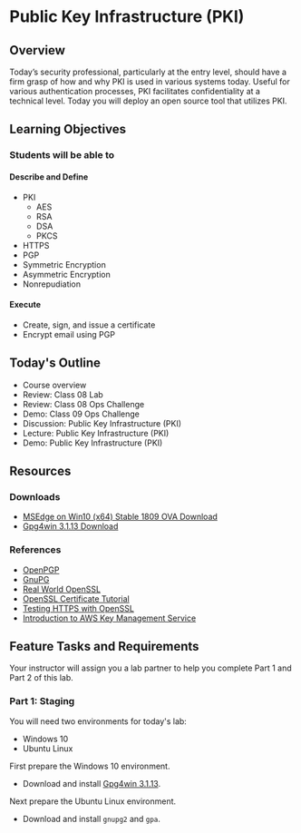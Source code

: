 # Public Key Infrastructure (PKI) 

## Overview

Today’s security professional, particularly at the entry level, should have a firm grasp of how and why PKI is used in various systems today. Useful for various authentication processes, PKI facilitates confidentiality at a technical level. Today you will deploy an open source tool that utilizes PKI.

## Learning Objectives

### Students will be able to

#### Describe and Define

- PKI
  - AES
  - RSA
  - DSA
  - PKCS
- HTTPS
- PGP
- Symmetric Encryption
- Asymmetric Encryption
- Nonrepudiation

#### Execute

- Create, sign, and issue a certificate
- Encrypt email using PGP

## Today's Outline

- Course overview
- Review: Class 08 Lab
- Review: Class 08 Ops Challenge
- Demo: Class 09 Ops Challenge
- Discussion: Public Key Infrastructure (PKI)
- Lecture: Public Key Infrastructure (PKI)
- Demo: Public Key Infrastructure (PKI)

## Resources

### Downloads

- [MSEdge on Win10 (x64) Stable 1809 OVA Download](https://developer.microsoft.com/en-us/microsoft-edge/tools/vms/)
- [Gpg4win 3.1.13 Download](https://www.gpg4win.org)

### References

- [OpenPGP](https://www.openpgp.org/)
- [GnuPG](https://gnupg.org/)
- [Real World OpenSSL](https://prefetch.net/articles/realworldssl.html)
- [OpenSSL Certificate Tutorial](https://pki-tutorial.readthedocs.io/en/latest/)
- [Testing HTTPS with OpenSSL](https://blog.yimingliu.com/2008/02/04/testing-https-with-openssl/)
- [Introduction to AWS Key Management Service](https://amazon.qwiklabs.com/focuses/10388?catalog_rank=%7B%22rank%22%3A3%2C%22num_filters%22%3A1%2C%22has_search%22%3Atrue%7D&amp;parent=catalog&amp;search_id=5201321)

## Feature Tasks and Requirements

Your instructor will assign you a lab partner to help you complete Part 1 and Part 2 of this lab.

### Part 1: Staging

You will need two environments for today's lab:
- Windows 10
- Ubuntu Linux

First prepare the Windows 10 environment.
- Download and install [Gpg4win 3.1.13](https://www.gpg4win.org).

Next prepare the Ubuntu Linux environment.
- Download and install `gnupg2` and `gpa`.

